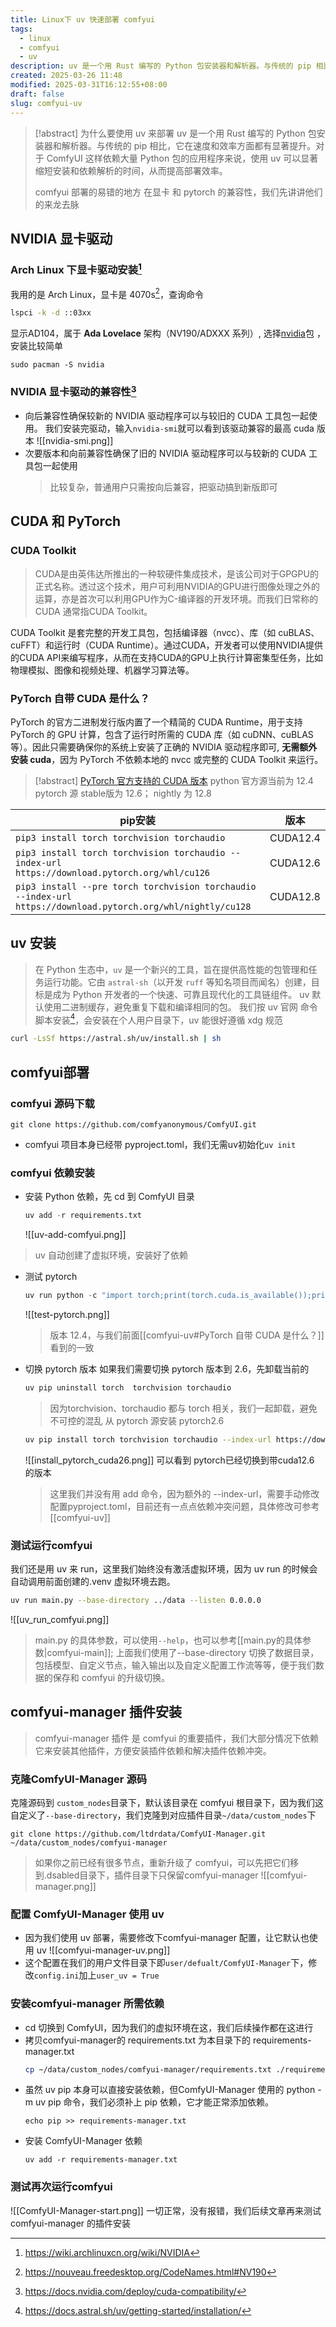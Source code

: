 ```yaml
---
title: Linux下 uv 快速部署 comfyui
tags:
  - linux
  - comfyui
  - uv
description: uv 是一个用 Rust 编写的 Python 包安装器和解析器。与传统的 pip 相比，它在速度和效率方面都有显著提升。对于 ComfyUI 这样依赖大量 Python 包的应用程序来说，使用 uv 可以显著缩短安装和依赖解析的时间，从而提高部署效率。
created: 2025-03-26 11:48
modified: 2025-03-31T16:12:55+08:00
draft: false
slug: comfyui-uv
---
```

> [!abstract] 为什么要使用 uv 来部署
>uv 是一个用 Rust 编写的 Python 包安装器和解析器。与传统的 pip 相比，它在速度和效率方面都有显著提升。对于 ComfyUI 这样依赖大量 Python 包的应用程序来说，使用 uv 可以显著缩短安装和依赖解析的时间，从而提高部署效率。
>
>comfyui 部署的易错的地方 在显卡 和 pytorch 的兼容性，我们先讲讲他们的来龙去脉 
## NVIDIA 显卡驱动

### Arch Linux 下显卡驱动安装[^2]
我用的是 Arch Linux，显卡是 4070s[^3]，查询命令
```bash
lspci -k -d ::03xx
```

显示AD104，属于 **Ada Lovelace** 架构（NV190/ADXXX 系列）, 选择[nvidia](https://archlinux.org/packages/?name=nvidia)包 ，安装比较简单
```
sudo pacman -S nvidia
```

### NVIDIA 显卡驱动的兼容性[^1]
 - 向后兼容性确保较新的 NVIDIA 驱动程序可以与较旧的 CUDA 工具包一起使用。
   我们安装完驱动，输入`nvidia-smi`就可以看到该驱动兼容的最高 cuda 版本
   ![[nvidia-smi.png]]
 - 次要版本和向前兼容性确保了旧的 NVIDIA 驱动程序可以与较新的 CUDA 工具包一起使用
	 > 比较复杂，普通用户只需按向后兼容，把驱动搞到新版即可

## CUDA 和 PyTorch
### CUDA Toolkit
> CUDA是由英伟达所推出的一种软硬件集成技术，是该公司对于GPGPU的正式名称。透过这个技术，用户可利用NVIDIA的GPU进行图像处理之外的运算，亦是首次可以利用GPU作为C-编译器的开发环境。而我们日常称的 CUDA 通常指CUDA Toolkit。

CUDA Toolkit 是套完整的开发工具包，包括编译器（nvcc）、库（如 cuBLAS、cuFFT）和运行时（CUDA Runtime）。通过CUDA，开发者可以使用NVIDIA提供的CUDA API来编写程序，从而在支持CUDA的GPU上执行计算密集型任务，比如物理模拟、图像和视频处理、机器学习算法等。


### PyTorch 自带 CUDA 是什么？

PyTorch 的官方二进制发行版内置了一个精简的 CUDA Runtime，用于支持 PyTorch 的 GPU 计算，包含了运行时所需的 CUDA 库（如 cuDNN、cuBLAS 等）。因此只需要确保你的系统上安装了正确的 NVIDIA 驱动程序即可, **无需额外安装 cuda**，因为 PyTorch 不依赖本地的 nvcc 或完整的 CUDA Toolkit 来运行。

> [!abstract] [PyTorch 官方支持的 CUDA 版本](https://pytorch.org/get-started/locally/)
>  python 官方源当前为 12.4
> pytorch 源 stable版为 12.6； nightly 为 12.8

|  pip安装   |   版本  |
| --- | --- |
|   `pip3 install torch torchvision torchaudio`   |  CUDA12.4   |
|   `pip3 install torch torchvision torchaudio --index-url https://download.pytorch.org/whl/cu126`   |  CUDA12.6   |
| `pip3 install --pre torch torchvision torchaudio --index-url https://download.pytorch.org/whl/nightly/cu128` | CUDA12.8  |

## uv 安装
> 在 Python 生态中，`uv` 是一个新兴的工具，旨在提供高性能的包管理和任务运行功能。它由 `astral-sh`（以开发 `ruff` 等知名项目而闻名）创建，目标是成为 Python 开发者的一个快速、可靠且现代化的工具链组件。
> uv 默认使用二进制缓存，避免重复下载和编译相同的包。
我们按 uv 官网 命令脚本安装[^4]，会安装在个人用户目录下，uv 能很好遵循 xdg 规范
```bash
curl -LsSf https://astral.sh/uv/install.sh | sh
```
## comfyui部署
### comfyui 源码下载
```
git clone https://github.com/comfyanonymous/ComfyUI.git
```
- comfyui 项目本身已经带 pyproject.toml，我们无需uv初始化`uv init`
### comfyui 依赖安装  
- 安装 Python 依赖，先 cd 到 ComfyUI 目录
	```python
	uv add -r requirements.txt
	```
	
	![[uv-add-comfyui.png]]
> uv 自动创建了虚拟环境，安装好了依赖
- 测试 pytorch
	```python
	uv run python -c "import torch;print(torch.cuda.is_available());print(torch.version.cuda)"
	```
	![[test-pytorch.png]]
	> 版本 12.4，与我们前面[[comfyui-uv#PyTorch 自带 CUDA 是什么？]] 看到的一致
- 切换 pytorch 版本
	如果我们需要切换 pytorch 版本到 2.6，先卸载当前的
	```bash
	uv pip uninstall torch  torchvision torchaudio
	```
	> 因为torchvision、torchaudio 都与 torch 相关，我们一起卸载，避免不可控的混乱
	从 pytorch 源安装 pytorch2.6
	```bash
	uv pip install torch torchvision torchaudio --index-url https://download.pytorch.org/whl/cu126 
	```
	
	![[install_pytorch_cuda26.png]]
	 可以看到 pytorch已经切换到带cuda12.6 的版本
	 > 这里我们并没有用 add 命令，因为额外的 --index-url，需要手动修改配置pyproject.toml，目前还有一点点依赖冲突问题，具体修改可参考[[comfyui-uv]]
### 测试运行comfyui
我们还是用 uv 来 run，这里我们始终没有激活虚拟环境，因为 uv run 的时候会自动调用前面创建的.venv 虚拟环境去跑。
```bash
uv run main.py --base-directory ../data --listen 0.0.0.0
```
![[uv_run_comfyui.png]]
> main.py 的具体参数，可以使用`--help`，也可以参考[[main.py的具体参数|comfyui-main]];
> 上面我们使用了--base-directory 切换了数据目录，包括模型、自定义节点，输入输出以及自定义配置工作流等等，便于我们数据的保存和 comfyui 的升级切换。

## comfyui-manager 插件安装
> comfyui-manager 插件 是 comfyui 的重要插件，我们大部分情况下依赖它来安装其他插件，方便安装插件依赖和解决插件依赖冲突。
### 克隆ComfyUI-Manager 源码
克隆源码到 `custom_nodes`目录下，默认该目录在 comfyui 根目录下，因为我们这自定义了`--base-directory`，我们克隆到对应插件目录`~/data/custom_nodes`下
```
git clone https://github.com/ltdrdata/ComfyUI-Manager.git ~/data/custom_nodes/comfyui-manager
```
> 如果你之前已经有很多节点，重新升级了 comfyui，可以先把它们移到.dsabled目录下，插件目录下只保留comfyui-manager
![[comfyui-manager.png]]
### 配置 ComfyUI-Manager 使用 uv
- 因为我们使用 uv 部署，需要修改下comfyui-manager 配置，让它默认也使用 uv
	![[comfyui-manager-uv.png]]
- 这个配置在我们的用户文件目录下即`user/defualt/ComfyUI-Manager`下，修改`config.ini`加上`user_uv = True`
### 安装comfyui-manager 所需依赖
- cd 切换到 ComfyUI，因为我们的虚拟环境在这，我们后续操作都在这进行
- 拷贝comfyui-manager的 requirements.txt 为本目录下的 requirements-manager.txt
	```bash
	cp ~/data/custom_nodes/comfyui-manager/requirements.txt ./requirements-manager.txt
	```
- 虽然 uv pip 本身可以直接安装依赖，但ComfyUI-Manager 使用的 python -m uv pip 命令，我们必须补上 pip 依赖，它才能正常添加依赖。
	```
	echo pip >> requirements-manager.txt
	```
- 安装 ComfyUI-Manager 依赖
	```
	uv add -r requirements-manager.txt
	```
### 测试再次运行comfyui
![[ComfyUI-Manager-start.png]]
一切正常，没有报错，我们后续文章再来测试comfyui-manager 的插件安装

[^1]: https://docs.nvidia.com/deploy/cuda-compatibility/

[^2]: https://wiki.archlinuxcn.org/wiki/NVIDIA

[^3]: https://nouveau.freedesktop.org/CodeNames.html#NV190

[^4]: https://docs.astral.sh/uv/getting-started/installation/
